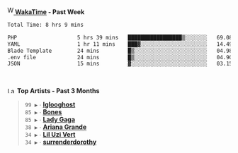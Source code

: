 <img src="https://github.com/dxnter/dxnter/assets/17434202/67b21fa4-d36d-46f9-9dec-f23d976b00ef" alt="WakaTime Logo" width="14" height="18"/><a href="https://wakatime.com/@dxnter" target="_blank"><strong> WakaTime</strong></a><strong> - Past Week</strong>

<!--START_SECTION:waka-->

```txt
Total Time: 8 hrs 9 mins

PHP                   5 hrs 39 mins   █████████████████▒░░░░░░░   69.08 %
YAML                  1 hr 11 mins    ███▓░░░░░░░░░░░░░░░░░░░░░   14.49 %
Blade Template        24 mins         █▒░░░░░░░░░░░░░░░░░░░░░░░   04.98 %
.env file             24 mins         █▒░░░░░░░░░░░░░░░░░░░░░░░   04.90 %
JSON                  15 mins         ▓░░░░░░░░░░░░░░░░░░░░░░░░   03.15 %
```

<!--END_SECTION:waka-->

<br/>

<!--START_LASTFM_ARTISTS:{"period": "3month", "rows": 6}-->
<a href="https://last.fm" target="_blank"><img src="https://user-images.githubusercontent.com/17434202/215290617-e793598d-d7c9-428f-9975-156db1ba89cc.svg" alt="Last.fm Logo" width="18" height="13"/></a> **Top Artists - Past 3 Months**

> `99 ▶️` ∙ **[Iglooghost](https://www.last.fm/music/Iglooghost)**<br/>
> `85 ▶️` ∙ **[Bones](https://www.last.fm/music/Bones)**<br/>
> `85 ▶️` ∙ **[Lady Gaga](https://www.last.fm/music/Lady+Gaga)**<br/>
> `38 ▶️` ∙ **[Ariana Grande](https://www.last.fm/music/Ariana+Grande)**<br/>
> `34 ▶️` ∙ **[Lil Uzi Vert](https://www.last.fm/music/Lil+Uzi+Vert)**<br/>
> `34 ▶️` ∙ **[surrenderdorothy](https://www.last.fm/music/surrenderdorothy)**<br/>
<!--END_LASTFM_ARTISTS-->
